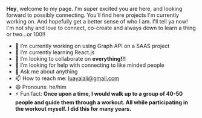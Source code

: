 <strong>Hey</strong>, welcome to my page. I'm super excited you are here, and looking forward to possibly connecting. You'll find here projects I'm currently working on. And hopefully get a better sense of who I am.  I'll tell ya now! I'm not shy and love to connect, co-create and always down to learn a thing or two...or 100!!


- 🔭 I’m currently working on using Graph API on a SAAS project
- 🌱 I’m currently learning React.js
- 👯 I’m looking to collaborate on <strong>everything!!!</strong>
- 🤔 I’m looking for help with connecting to like minded people
- 💬 Ask me about anything
- 📫 How to reach me: luayalali@gmail.com
- 😄 Pronouns: he/him
- ⚡ Fun fact: <strong>Once upon a time, I would walk up to a group of 40-50 people and guide them through a workout. All while participating in the workout myself. I did this for many years.</strong>

